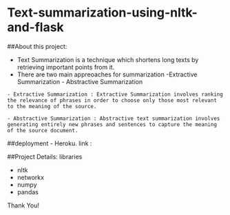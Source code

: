 # Text-summarization-using-nltk-and-flask

##About this project: 

   - Text Summarization is a technique which shortens long texts by retrieving important points from it.
   - There are  two main appreoaches for summarization
          -Extractive Summarization
          - Abstractive Summarization

    - Extractive Summarization : Extractive Summarization involves ranking the relevance of phrases in order to choose only those most relevant to the meaning of the source.
    
    - Abstractive Summarization : Abstractive text summarization involves generating entirely new phrases and sentences to capture the meaning of the source document. 
    

##deployment - Heroku.
link :

##Project Details:
libraries 
  - nltk
  - networkx
  - numpy
  - pandas

Thank You!
